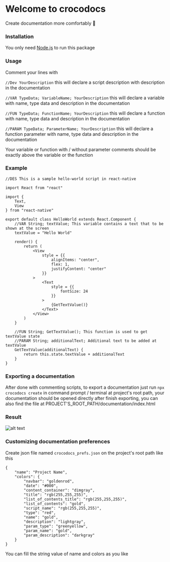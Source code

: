# Welcome to crocodocs

Create documentation more comfortably 🤩

### Installation

You only need [Node.js](https://nodejs.org/en/) to run this package

### Usage

Comment your lines with

```//Dev YourDescription``` this will declare a script description with description in the documentation

```//VAR TypeData; VariableName; YourDescription``` this will declare a variable with name, type data and description in the documentation

```//FUN TypeData; FunctionName; YourDescription``` this will declare a function with name, type data and description in the documentation

```//PARAM TypeData; ParameterName; YourDescription``` this will declare a function parameter with name, type data and description in the documentation

Your variable or function with / without parameter comments should be exactly above the variable or the function

### Example

```
//DES This is a sample hello-world script in react-native

import React from "react"

import {
    Text,
    View
} from "react-native"

export default class HelloWorld extends React.Component {
    //VAR String; textValue; This variable contains a text that to be shown at the screen
    textValue = "Hello World"

    render() {
        return (
            <View
                style = {{
                    alignItems: "center",
                    flex: 1,
                    justifyContent: "center"
                }}
            >
                <Text
                    style = {{
                        fontSize: 24
                    }}
                >
                    {GetTextValue()}
                </Text>
            </View>
        )
    }

    //FUN String; GetTextValue(); This function is used to get textValue state
    //PARAM String; additionalText; Additional text to be added at textValue
    GetTextValue(additionalText) {
        return this.state.textValue + additionalText
    }
}
```

### Exporting a documentation

After done with commenting scripts, to export a documentation just run ```npx crocodocs create``` in command prompt / terminal at project's root path, your documentation should be opened directly after finish exporting, you can also find the file at PROJECT'S_ROOT_PATH/documentation/index.html

### Result

![alt text](https://raw.githubusercontent.com/reynaldpn/crocodocs/master/screenshots/1.png)

### Customizing documentation preferences

Create json file named ```crocodocs_prefs.json``` on the project's root path like this

```
{
    "name": "Project Name",
    "colors": {
        "navbar": "goldenrod",
        "date": "#000",
        "content_container": "dimgray",
        "title": "rgb(255,255,255)",
        "list_of_contents_title": "rgb(255,255,255)", 
        "list_of_contents": "gold",
        "script_name": "rgb(255,255,255)",
        "type": "red",
        "name": "gold",
        "description": "lightgray",
        "param_type": "greenyellow",
        "param_name": "gold",
        "param_description": "darkgray"
    }
}
```

You can fill the string value of name and colors as you like